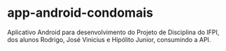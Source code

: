# app-android-condomais
Aplicativo Android para desenvolvimento do Projeto de Disciplina do IFPI, dos alunos Rodrigo, José Vinicius e Hipólito Junior, consumindo a API.
